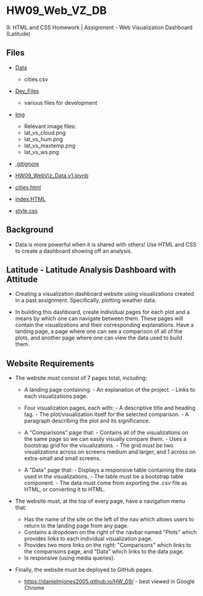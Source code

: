 # HW09_Web_VZ_DB
9: HTML and CSS Homework | Assignment - Web Visualization Dashboard (Latitude)

## Files
* [Data](https://github.com/DanielMJones2005/HW09_Web_VZ_DB/tree/master/Data)
    * cities.csv
 
* [Dev_Files](https://github.com/DanielMJones2005/HW09_Web_VZ_DB/tree/master/Dev_Files)
    * various files for development
 
* [Img](https://github.com/DanielMJones2005/HW09_Web_VZ_DB/tree/master/Img)
    * Relevant image files:
    * lat_vs_cloud.png
    * lat_vs_hum.png
    * lat_vs_maxtemp.png
    * lat_vs_ws.png

  
* [.gitignore](https://github.com/DanielMJones2005/HW09_Web_VZ_DB/blob/master/.gitignore)
* [HW09_WebViz_Data.v1.ipynb](https://github.com/DanielMJones2005/HW09_Web_VZ_DB/blob/master/HW09_WebViz_Data.v1.ipynb)
* [cities.html](https://github.com/DanielMJones2005/HW09_Web_VZ_DB/blob/master/cities.html)
* [index.HTML](https://github.com/DanielMJones2005/HW09_Web_VZ_DB/blob/master/index.HTML)
* [style.css](https://github.com/DanielMJones2005/HW09_Web_VZ_DB/blob/master/style.css)

## Background
 - Data is more powerful when it is shared with others! Use HTML and CSS to create a dashboard showing off 
 an analysis.

## Latitude - Latitude Analysis Dashboard with Attitude
- Creating a visualization dashboard website using visualizations created in a past assignment. Specifically, 
  plotting weather data.
  
- In building this dashboard, create individual pages for each plot and a means by which one can navigate between them. 
  These pages will contain the visualizations and their corresponding explanations. 
  Have a landing page, a page where one can see a comparison of all of the plots, and another page where one can view 
  the data used to build them.
  
## Website Requirements
- The website must consist of 7 pages total, including:

   - A landing page containing:
         - An explanation of the project.
         - Links to each visualizations page.

   - Four visualization pages, each with:
         - A descriptive title and heading tag.
         - The plot/visualization itself for the selected comparison.
         - A paragraph describing the plot and its significance.

   - A "Comparisons" page that:
         - Contains all of the visualizations on the same page so we can easily visually compare them.
         - Uses a bootstrap grid for the visualizations.
         - The grid must be two visualizations across on screens medium and larger, and 1 across on extra-small and small screens.

   - A "Data" page that:
         - Displays a responsive table containing the data used in the visualizations.
         - The table must be a bootstrap table component.
         - The data must come from exporting the .csv file as HTML, or converting it to HTML. 
  
- The website must, at the top of every page, have a navigation menu that:
   - Has the name of the site on the left of the nav which allows users to return to the landing page from any page.
   - Contains a dropdown on the right of the navbar named "Plots" which provides links to each individual visualization page.
   - Provides two more links on the right: "Comparisons" which links to the comparisons page, and "Data" which links to the data page.
   - Is responsive (using media queries). 


- Finally, the website must be deployed to GitHub pages.
   - https://danielmjones2005.github.io/HW_09/
         - best viewed in Google Chrome
    

